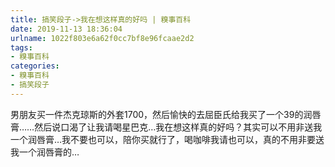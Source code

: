 ```yaml
---
title: 搞笑段子->我在想这样真的好吗 | 糗事百科
date: 2019-11-13 18:36:04
urlname: 1022f803e6a62f0cc7bf8e96fcaae2d2
tags: 
- 糗事百科
categories:
- 糗事百科
- 搞笑段子
---
```

男朋友买一件杰克琼斯的外套1700，然后愉快的去屈臣氏给我买了一个39的润唇膏……然后说口渴了让我请喝星巴克…我在想这样真的好吗？其实可以不用非送我一个润唇膏…我不要也可以，陪你买就行了，喝咖啡我请也可以，真的不用非要送我一个润唇膏的…


